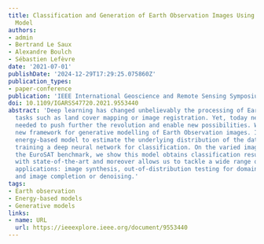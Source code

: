 ```yaml
---
title: Classification and Generation of Earth Observation Images Using a Joint Energy-Based
  Model
authors:
- admin
- Bertrand Le Saux
- Alexandre Boulch
- Sébastien Lefèvre
date: '2021-07-01'
publishDate: '2024-12-29T17:29:25.075860Z'
publication_types:
- paper-conference
publication: 'IEEE International Geoscience and Remote Sensing Symposium (IGARSS)'
doi: 10.1109/IGARSS47720.2021.9553440
abstract: 'Deep learning has changed unbelievably the processing of Earth Observation
  tasks such as land cover mapping or image registration. Yet, today new models are
  needed to push further the revolution and enable new possibilities. We propose a
  new framework for generative modelling of Earth Observation images. It learns an
  energy-based model to estimate the underlying distribution of the data while jointly
  training a deep neural network for classification. On the varied image types of
  the EuroSAT benchmark, we show this model obtains classification results on par
  with state-of-the-art and moreover allows us to tackle a wide range of high-potential
  applications: image synthesis, out-of-distribution testing for domain adaptation,
  and image completion or denoising.'
tags:
- Earth observation
- Energy-based models
- Generative models
links:
- name: URL
  url: https://ieeexplore.ieee.org/document/9553440
---
```

